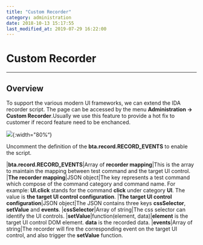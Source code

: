 ```yaml
---
title: "Custom Recorder"
category: administration
date: 2018-10-13 15:17:55
last_modified_at: 2019-07-29 16:22:00
---
```


# Custom Recorder
***

## Overview
  To support the various modern UI frameworks, we can extend the IDA recorder script. The page can be accessed by the menu **Administration -> Custom Recorder**.Usually we use this feature to provide a hot fix to customer if record feature need to be enchanced.

![][administrator_default_script]{:width="80%“}

  Uncomment the definition of the **bta.record.RECORD_EVENTS** to enable the script.

|**bta.record.RECORD_EVENTS**|Array of **recorder mapping**|This is the array to maintain the mapping between test command and the target UI control.
|**The recorder mapping**|JSON object|The key represents a test command which compose of the command category and command name. For example: **UI.click** stands for the command **click** under category **UI**. The value is **the target UI control configuration**.
|**The target UI control configuration**|JSON object|The JSON contains three keys **cssSelector**, **setValue** and **events**.
|**cssSelector**|Array of string|The css selector can identify the UI controls.
|**setValue**|function(element, data)|**element** is the target UI control DOM element. **data** is the recorded data.
|**events**|Array of string|The recorder will fire the corresponding event on the target UI control, and also trigger the **setValue** function.

[administrator_default_script]: ../images/administrator/administrator_default_script.png
